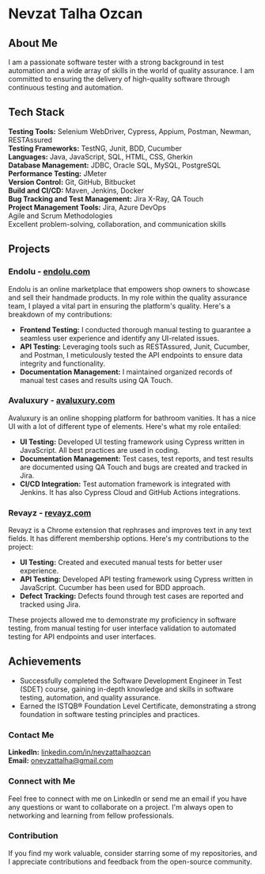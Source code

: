 # Nevzat Talha Ozcan

## About Me
I am a passionate software tester with a strong background in test automation and a wide array of skills in the world of quality assurance. I am committed to ensuring the delivery of high-quality software through continuous testing and automation.

## Tech Stack
**Testing Tools:** Selenium WebDriver, Cypress, Appium, Postman, Newman, RESTAssured\
**Testing Frameworks:** TestNG, Junit, BDD, Cucumber\
**Languages:** Java, JavaScript, SQL, HTML, CSS, Gherkin\
**Database Management:** JDBC, Oracle SQL, MySQL, PostgreSQL\
**Performance Testing:** JMeter\
**Version Control:** Git, GitHub, Bitbucket\
**Build and CI/CD:** Maven, Jenkins, Docker\
**Bug Tracking and Test Management:** Jira X-Ray, QA Touch\
**Project Management Tools:** Jira, Azure DevOps\
Agile and Scrum Methodologies\
Excellent problem-solving, collaboration, and communication skills

## Projects
### Endolu - [endolu.com](https://www.endolu.com)
Endolu is an online marketplace that empowers shop owners to showcase and sell their handmade products. In my role within the quality assurance team, I played a vital part in ensuring the platform's quality. Here's a breakdown of my contributions:
- **Frontend Testing:** I conducted thorough manual testing to guarantee a seamless user experience and identify any UI-related issues.
- **API Testing:** Leveraging tools such as RESTAssured, Junit, Cucumber, and Postman, I meticulously tested the API endpoints to ensure data integrity and functionality.
- **Documentation Management:** I maintained organized records of manual test cases and results using QA Touch.

### Avaluxury - [avaluxury.com](https://www.avaluxury.com)
Avaluxury is an online shopping platform for bathroom vanities. It has a nice UI with a lot of different type of elements. Here's what my role entailed:
- **UI Testing:** Developed UI testing framework using Cypress written in JavaScript. All best practices are used in coding.
- **Documentation Management:** Test cases, test reports, and test results are documented using QA Touch and bugs are created and tracked in Jira.
- **CI/CD Integration:** Test automation framework is integrated with Jenkins. It has also Cypress Cloud and GitHub Actions integrations.

### Revayz - [revayz.com](https://www.revayz.com)
Revayz is a Chrome extension that rephrases and improves text in any text fields. It has different membership options. Here's my contributions to the project:
- **UI Testing:** Created and executed manual tests for better user experience.
- **API Testing:** Developed API testing framework using Cypress written in JavaScript. Cucumber has been used for BDD approach. 
- **Defect Tracking:** Defects found through test cases are reported and tracked using Jira. 

These projects allowed me to demonstrate my proficiency in software testing, from manual testing for user interface validation to automated testing for API endpoints and user interfaces.

## Achievements
- Successfully completed the Software Development Engineer in Test (SDET) course, gaining in-depth knowledge and skills in software testing, automation, and quality assurance.
- Earned the ISTQB&reg; Foundation Level Certificate, demonstrating a strong foundation in software testing principles and practices.

### Contact Me
**LinkedIn:** [linkedin.com/in/nevzattalhaozcan](https://www.linkedin.com/in/nevzattalhaozcan/)\
**Email:** onevzattalha@gmail.com

### Connect with Me
Feel free to connect with me on LinkedIn or send me an email if you have any questions or want to collaborate on a project. I'm always open to networking and learning from fellow professionals.

### Contribution
If you find my work valuable, consider starring some of my repositories, and I appreciate contributions and feedback from the open-source community.
